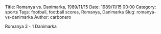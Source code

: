 Title: Romanya vs. Danimarka, 1989/11/15
Date: 1989/11/15 00:00
Category: sports
Tags: football, football scores, Romanya, Danimarka
Slug: romanya-vs-danimarka
Author: carbonero


Romanya 3 - 1 Danimarka
